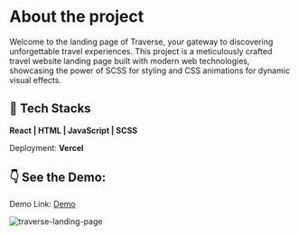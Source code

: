 <h1>About the project</h1>
<p>Welcome to the landing page of Traverse, your gateway to discovering unforgettable travel experiences. 
  This project is a meticulously crafted travel website landing page built with modern web technologies, 
  showcasing the power of SCSS for styling and CSS animations for dynamic visual effects.</p>

## 🔨 Tech Stacks
<b>React | HTML | JavaScript | SCSS</b>
<p>Deployment: <b>Vercel</b></p>

## 👇 See the Demo:
<p>Demo Link: <a href="https://traverse-drab.vercel.app/" target="_blank"rel="noopener noreferrer">Demo</a></p>

![traverse-landing-page](https://github.com/user-attachments/assets/456507bb-9063-4545-bef4-048843b457b1)
